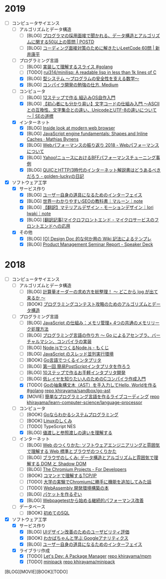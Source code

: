 # 2019

- [ ] コンピュータサイエンス
  - [ ] アルゴリズムとデータ構造
    - [ ] [BLOG] [プログラマの採用面接で聞かれる、データ構造とアルゴリズムに関する50以上の質問 | POSTD](https://postd.cc/50-data-structure-and-algorithms-interview-questions-for-programmers/)
    - [ ] [BLOG] [コーディング面接対策のために解きたいLeetCode 60問 | 新井康平](https://1kohei1.com/leetcode/)
  - [ ] プログラミング言語
    - [ ] [BLOG] [実装して理解するスライス #golang](https://qiita.com/tenntenn/items/5229bce80ddb688a708a)
    - [ ] [TODO] [rui314/minilisp: A readable lisp in less than 1k lines of C](https://github.com/rui314/minilisp)
    - [x] [BLOG] [型システム 〜プログラムの安全性を支える数学〜](https://laborify.net/2018/12/09/igarashi_type_system/)
    - [x] [BLOG] [コンパイラ開発の勉強の仕方. Medium](https://medium.com/se-cant-code/%E3%82%B3%E3%83%B3%E3%83%91%E3%82%A4%E3%83%A9%E9%96%8B%E7%99%BA%E3%81%AE%E5%8B%89%E5%BC%B7%E3%81%AE%E4%BB%95%E6%96%B9-e1e016e5757e)
  - [ ] コンピュータ
    - [ ] [BLOG] [12ステップで作る 組込みOS自作入門](http://kozos.jp/books/makeos/#buy_all)
    - [x] [BLOG] [【初心者にも分かり易い】文字コードの仕組み入門 ～ASCIIとの互換性、文字集合との違い、UnicodeとUTF-8の違いについて～ | SEの道標](https://milestone-of-se.nesuke.com/nw-basic/as-nw-engineer/charset-summary/amp/)
  - [x] インターネット
    - [x] [BLOG] [Inside look at modern web browser](https://developers.google.com/web/updates/2018/09/inside-browser-part1)
    - [x] [BLOG] [JavaScript engine fundamentals: Shapes and Inline Caches · Mathias Bynens](https://mathiasbynens.be/notes/shapes-ics)
    - [x] [BLOG] [Webパフォーマンスの振り返り 2018 - Webパフォーマンスについて](http://takehora.hatenadiary.jp/entry/2018/12/07/055454)
    - [x] [BLOG] [Yahoo!ニュースにおけるBFFパフォーマンスチューニング事例](https://www.slideshare.net/techblogyahoo/yahoobff)
    - [x] [BLOG] [QUICとHTTP/3時代のインターネット解説書はどうあるべきだろう - golden-luckyの日記](https://golden-lucky.hatenablog.com/entry/2019/01/31/150740)
- [x] ソフトウェア工学
  - [x] サービス作り
    - [x] [BLOG] [ユーザー自身の道具になるためのインターフェイス](https://yuheiy.github.io/interface-to-become-your-own-tool/)
    - [x] [BLOG] [世界一わかりやすいSEOの教科書｜マルーン｜note](https://note.mu/maroooooooooon/n/ned8ba77fc27d)
    - [x] [BLOG] [【翻訳】マテリアルデザイン - モーションデザイン｜Iori Iwaki｜note](https://note.mu/ioriiwaki/m/mf7bef05b0bd1)
    - [x] [BLOG] [[翻訳記事]マイクロフロントエンド - マイクロサービスのフロントエンドへの応用](https://micro-frontends-japanese.org/)
  - [x] その他
    - [x] [BLOG] [[O] Design Doc 的な何か用の Wiki 記法によるテンプレ](http://diary.overlasting.net/2010-01-27-4.html)
    - [x] [BLOG] [Product Management Seminar Report - Speaker Deck](https://speakerdeck.com/cosmic_cowboy/product-management-seminar-report)

# 2018

- [ ] コンピュータサイエンス
  - [ ] アルゴリズムとデータ構造
    - [ ] [BLOG] [計算量オーダーの求め方を総整理！ 〜 どこから log が出て来るか 〜](https://qiita.com/drken/items/872ebc3a2b5caaa4a0d0)
    - [ ] [BOOK] [プログラミングコンテスト攻略のためのアルゴリズムとデータ構造](https://book.mynavi.jp/ec/products/detail/id=35408)
  - [ ] プログラミング言語
    - [ ] [BLOG] [JavaScript の仕組み：メモリ管理+ 4つの共通のメモリリーク処理方法](https://qiita.com/tkdn/items/ea4f034e0d661def244a)
    - [ ] [BLOG] [プログラミング言語の作り方 〜 Go によるアセンブラ、バーチャルマシン、コンパイラの実装](https://qiita.com/nirasan/items/cb1f79955f31c45c6658)
    - [ ] [BLOG] [Node.jsでつくるNode.js - もくじ](https://qiita.com/massie_g/items/3ee11c105b4458686bc1)
    - [ ] [BLOG] [JavaScript のスレッド並列実行環境](https://nhiroki.jp/2017/12/10/javascript-parallel-processing)
    - [ ] [BOOK] [Go言語でつくるインタプリタ](https://www.oreilly.co.jp/books/9784873118222/)
    - [ ] [BLOG] [第一回 簡易PostScriptインタプリタを作ろう](https://karino2.github.io/c-lesson/forth_modoki.html)
    - [ ] [BLOG] [10ステップで作るお手軽インタプリタ開発](https://speakerdeck.com/anqou/10sutetupudezuo-ruoshou-qing-intapuritakai-fa)
    - [ ] [BLOG] [低レイヤを知りたい人のためのCコンパイラ作成入門](https://www.sigbus.info/compilerbook/)
    - [x] [TODO] [Goの抽象構文木（AST）を手入力してHello, Worldを作る #golang](https://qiita.com/tenntenn/items/0cbc6f1f00dc579fcd8c) [repo khirayama/sandbox/go-ast](https://github.com/khirayama/sandbox/tree/master/go-ast)
    - [x] [MOVIE] [簡単なプログラミング言語を作るライブコーディング](https://www.youtube.com/watch?v=JAtN0TGrNE4&app=desktop) [repo khirayama/learn-computer-science/language-processor](https://github.com/khirayama/learn-computer-science/tree/master/language-processor)
  - [ ] コンピュータ
    - [ ] [BOOK] [Goならわかるシステムプログラミング](https://www.lambdanote.com/products/go)
    - [ ] [BOOK] [Linuxのしくみ](http://gihyo.jp/book/2018/978-4-7741-9607-7)
    - [ ] [TODO] TypeScript NES
    - [x] [BLOG] [値渡しと参照渡しの違いを理解する](https://magazine.rubyist.net/articles/0032/0032-CallByValueAndCallByReference.html)
  - [ ] インターネット
    - [ ] [BLOG] [Web のつくりかた: ソフトウェアエンジニアリングと雰囲気で理解する Web 標準とブラウザのつくりかた](https://hayato.io/2017/making-web/)
    - [ ] [BLOG] [ブラウザのしくみ: データ構造とアルゴリズムと雰囲気で理解する DOM と Shadow DOM](https://hayato.io/2017/dom/)
    - [ ] [BLOG] [The Chromium Projects - For Developers](https://www.chromium.org/developers)
    - [ ] [BOOK] [コマンドで理解するTCP/IP](https://www.amazon.co.jp/%E8%A9%A6%E3%81%9B%E3%81%B0%E3%82%8F%E3%81%8B%E3%82%8B-%E3%82%B3%E3%83%9E%E3%83%B3%E3%83%89%E3%81%A7%E7%90%86%E8%A7%A3%E3%81%99%E3%82%8BTCP-IP-%E8%B1%8A%E6%B2%A2-%E8%81%A1/dp/4756151442)
    - [ ] [TODO] [大学の実験でChromiumに勝手に機能を追加してみた話](http://akaria.hatenablog.com/entry/2017/12/15/144459)
    - [ ] [TODO] [WebAssembly 開発環境構築の本](https://wasm-dev-book.netlify.com/webpack.html)
    - [ ] [BLOG] [パケットを作るぞい](https://github.com/akakou/let-us-make-packets)
    - [x] [BLOG] [Webpagetestから始める継続的パフォーマンス改善](http://azu.github.io/slide/2018/roppongijs/webpagetest-performance.html)
  - [ ] データベース
    - [ ] [BOOK] [初めてのSQL](https://www.oreilly.co.jp/books/4873112818/)
- [x] ソフトウェア工学
  - [x] サービス作り
    - [x] [BLOG] [UIデザイン改善のためのユーザビリティ評価](https://u-site.jp/usability/)
    - [x] [BOOK] [わかばちゃんと学ぶ Googleアナリティクス](https://www.amazon.co.jp/dp/B07BMNGXFC/ref=dp-kindle-redirect?_encoding=UTF8&btkr=1)
    - [x] [BLOG] [ユーザー自身の道具になるためのインターフェイス](https://yuheiy.github.io/interface-to-become-your-own-tool/)
  - [x] ライブラリ作成
    - [x] [TODO] [Let's Dev: A Package Manager](https://yarnpkg.com/blog/2017/07/11/lets-dev-a-package-manager/) [repo khirayama/mpm](https://github.com/khirayama/mpm)
    - [x] [TODO] [minipack](https://github.com/ronami/minipack) [repo khirayama/minipack](https://github.com/khirayama/minipack)

[BLOG][MOVIE][BOOK][TODO]
